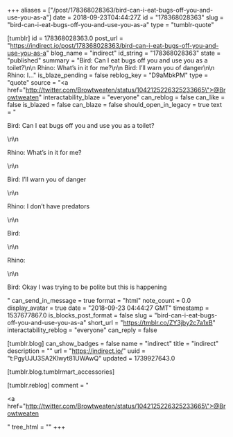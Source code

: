 +++
aliases = ["/post/178368028363/bird-can-i-eat-bugs-off-you-and-use-you-as-a"]
date = 2018-09-23T04:44:27Z
id = "178368028363"
slug = "bird-can-i-eat-bugs-off-you-and-use-you-as-a"
type = "tumblr-quote"

[tumblr]
id = 178368028363.0
post_url = "https://indirect.io/post/178368028363/bird-can-i-eat-bugs-off-you-and-use-you-as-a"
blog_name = "indirect"
id_string = "178368028363"
state = "published"
summary = "Bird: Can I eat bugs off you and use you as a toilet?\n\n Rhino: What’s in it for me?\n\n Bird: I’ll warn you of danger\n\n Rhino: I..."
is_blaze_pending = false
reblog_key = "D9aMbkPM"
type = "quote"
source = "<a href=\"http://twitter.com/Browtweaten/status/1042125226325233665\">@Browtweaten</a>"
interactability_blaze = "everyone"
can_reblog = false
can_like = false
is_blazed = false
can_blaze = false
should_open_in_legacy = true
text = "<p>Bird: Can I eat bugs off you and use you as a toilet?</p>\n\n<p>Rhino: What&rsquo;s in it for me?</p>\n\n<p>Bird: I&rsquo;ll warn you of danger</p>\n\n<p>Rhino: I don&rsquo;t have predators</p>\n\n<p>Bird:</p>\n\n<p>Rhino:</p>\n\n<p>Bird: Okay I was trying to be polite but this is happening</p>"
can_send_in_message = true
format = "html"
note_count = 0.0
display_avatar = true
date = "2018-09-23 04:44:27 GMT"
timestamp = 1537677867.0
is_blocks_post_format = false
slug = "bird-can-i-eat-bugs-off-you-and-use-you-as-a"
short_url = "https://tmblr.co/ZY3jby2c7a1xB"
interactability_reblog = "everyone"
can_reply = false

[tumblr.blog]
can_show_badges = false
name = "indirect"
title = "indirect"
description = ""
url = "https://indirect.io/"
uuid = "t:PgyUJU3SA2Klwyt81UWAwQ"
updated = 1739927643.0

[tumblr.blog.tumblrmart_accessories]

[tumblr.reblog]
comment = "<p><a href=\"http://twitter.com/Browtweaten/status/1042125226325233665\">@Browtweaten</a></p>"
tree_html = ""
+++

